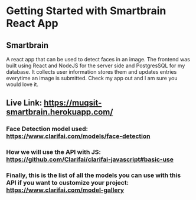 # Getting Started with Smartbrain React App

## Smartbrain
A react app that can be used to detect faces in an image. The frontend was built using React and NodeJS for the server side and PostgresSQL for my database. It collects user information  stores them and updates entries everytime an image is submitted. Check my app out and I am sure you would love it.

## Live Link: https://muqsit-smartbrain.herokuapp.com/

### Face Detection model used: https://www.clarifai.com/models/face-detection

### How we will use the API with JS: https://github.com/Clarifai/clarifai-javascript#basic-use

### Finally, this is the list of all the models you can use with this API if you want to customize your project: https://www.clarifai.com/model-gallery


